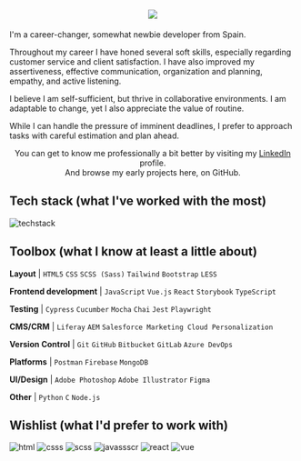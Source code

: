 <h1 align="center">
    <a alt="git.io/typing-svg">
        <img src="https://readme-typing-svg.herokuapp.com?font=Fira+Code&weight=600&size=26&duration=5250&pause=1500&color=663399&random=false&width=425&lines=Hey+Dev!+It's+Clara">
    </a>
</h1>

I'm a career-changer, somewhat newbie developer from Spain.

Throughout my career I have honed several soft skills, especially regarding customer service and client satisfaction. I have also improved my assertiveness, effective communication, organization and planning, empathy, and active listening. 

I believe I am self-sufficient, but thrive in collaborative environments. I am adaptable to change, yet I also appreciate the value of routine.

While I can handle the pressure of imminent deadlines, I prefer to approach tasks with careful estimation and plan ahead.

<p align="center">
  You can get to know me professionally a bit better by visiting my <a href="https://www.linkedin.com/in/hey-dev-miranda/">LinkedIn</a> profile.
<br/>
  And browse my early projects here, on GitHub.
</p>

 
## Tech stack (what I've worked with the most)

![techstack](https://skillicons.dev/icons?i=html,css,sass,javascript,cypress&theme=light)

## Toolbox (what I know at least a little about)

**Layout** | `HTML5` `CSS` `SCSS (Sass)` `Tailwind` `Bootstrap` `LESS`

**Frontend development** | `JavaScript` `Vue.js` `React` `Storybook` `TypeScript`
 
**Testing** | `Cypress` `Cucumber` `Mocha` `Chai` `Jest` `Playwright`

**CMS/CRM** | `Liferay` `AEM` `Salesforce Marketing Cloud Personalization`

**Version Control** | `Git` `GitHub` `Bitbucket` `GitLab` `Azure DevOps` 

**Platforms** | `Postman` `Firebase` `MongoDB`

**UI/Design** | `Adobe Photoshop` `Adobe Illustrator` `Figma`

**Other** | `Python` `C` `Node.js`

## Wishlist (what I'd prefer to work with)

![html](https://img.shields.io/badge/-HTML5-e34c26?style=flat&logo=HTML5&logoColor=white)
![csss](https://img.shields.io/badge/-CSS3-264de4?style=flat&logo=CSS3&logoColor=white)
![scss](https://img.shields.io/badge/-Sass-CD6799?style=flat&logo=Sass&logoColor=white)
![javassscr](https://img.shields.io/badge/JavaScript-yellow?style=flat&logo=JavaScript&logoColor=white)
![react](https://img.shields.io/badge/-Vue.js-41B883?style=flat&logo=Vue.js&logoColor=white)
![vue](https://img.shields.io/badge/-React.js-00CED1?style=flat&logo=React&logoColor=white)
